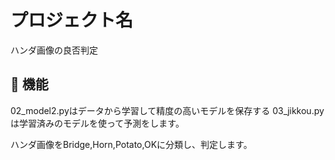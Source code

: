 # プロジェクト名

ハンダ画像の良否判定

## 🚀 機能

02_model2.pyはデータから学習して精度の高いモデルを保存する
03_jikkou.pyは学習済みのモデルを使って予測をします。

ハンダ画像をBridge,Horn,Potato,OKに分類し、判定します。
